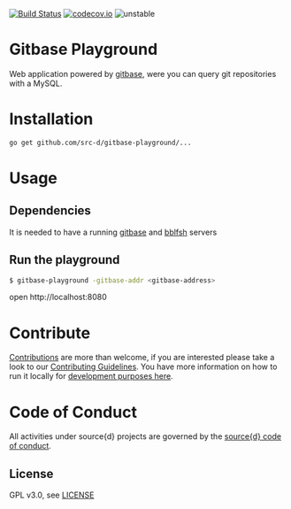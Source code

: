 [![Build Status](https://travis-ci.org/src-d/gitbase-playground.svg)](https://travis-ci.org/src-d/gitbase-playground)
[![codecov.io](https://codecov.io/github/src-d/gitbase-playground/coverage.svg)](https://codecov.io/github/src-d/go-git)
![unstable](https://svg-badge.appspot.com/badge/stability/unstable?a)

# Gitbase Playground

Web application powered by [gitbase](https://github.com/src-d/gitbase), were you can query git repositories with a MySQL.

<!-- ![Screenshot](.github/screenshot.png?raw=true) //-->


# Installation

```bash
go get github.com/src-d/gitbase-playground/...
```


# Usage

## Dependencies

It is needed to have a running [gitbase](https://github.com/src-d/gitbase) and [bblfsh](https://github.com/bblfsh/bblfshd) servers

## Run the playground

```bash
$ gitbase-playground -gitbase-addr <gitbase-address>
```

open http://localhost:8080


# Contribute

[Contributions](https://github.com/src-d/gitbase-playground/issues) are more than welcome, if you are interested please take a look to our [Contributing Guidelines](CONTRIBUTING.md). You have more information on how to run it locally for [development purposes here](CONTRIBUTING.md#Development).


# Code of Conduct

All activities under source{d} projects are governed by the [source{d} code of conduct](https://github.com/src-d/guide/blob/master/.github/CODE_OF_CONDUCT.md).


## License

GPL v3.0, see [LICENSE](LICENSE)

